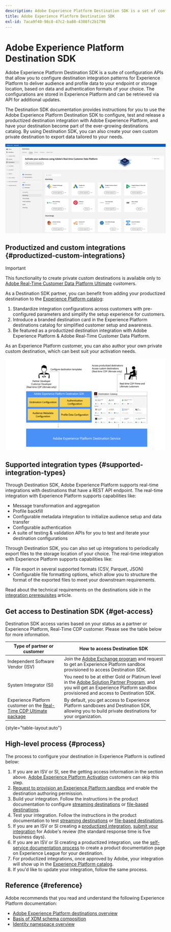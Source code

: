 ```yaml
---
description: Adobe Experience Platform Destination SDK is a set of configuration APIs that allow you to configure destination integration patterns for Experience Platform to deliver audience and profile data to your endpoint or storage location, based on data and authentication formats of your choice. The configurations are stored in Experience Platform and can be retrieved via API for additional updates.
title: Adobe Experience Platform Destination SDK
exl-id: 7aca9f40-98c8-47c2-ba88-4308fc2b1798
---
```

# Adobe Experience Platform Destination SDK

Adobe Experience Platform Destination SDK is a suite of configuration APIs that allow you to configure destination integration patterns for Experience Platform to deliver audience and profile data to your endpoint or storage location, based on data and authentication formats of your choice. The configurations are stored in Experience Platform and can be retrieved via API for additional updates.

The Destination SDK documentation provides instructions for you to use the Adobe Experience Platform Destination SDK to configure, test and release a productized destination integration with Adobe Experience Platform, and have your destination become part of the ever-growing destinations catalog. By using Destination SDK, you can also create your own custom private destination to export data tailored to your needs.

![Screenshot from the Experience Platform UI, showing the destinations catalog](assets/destinations-catalog-overview.png)

## Productized and custom integrations {#productized-custom-integrations}

>[!IMPORTANT]
>
> This functionality to create private custom destinations is available only to [Adobe Real-Time Customer Data Platform Ultimate](https://helpx.adobe.com/legal/product-descriptions/real-time-customer-data-platform.html) customers.

As a Destination SDK partner, you can benefit from adding your productized destination to the [Experience Platform catalog](../catalog/overview.md):

1. Standardize integration configurations across customers with pre-configured parameters and simplify the setup experience for customers.
2. Introduce a branded destination card in the Experience Platform destinations catalog for simplified customer setup and awareness.
3. Be featured as a productized destination integration with Adobe Experience Platform & Adobe Real-Time Customer Data Platform.

As an Experience Platform customer, you can also author your own private custom destination, which can best suit your activation needs.

![Overview diagram showing how destination developers interact with Destination SDK and how Real-Time CDP customers benefit from productized and private destinations.](assets/destination-sdk-visual.png)

## Supported integration types {#supported-integration-types}

Through Destination SDK, Adobe Experience Platform supports real-time integrations with destinations that have a REST API endpoint. The real-time integration with Experience Platform supports capabilities like:

* Message transformation and aggregation
* Profile backfill
* Configurable metadata integration to initialize audience setup and data transfer
* Configurable authentication
* A suite of testing & validation APIs for you to test and iterate your destination configurations

Through Destination SDK, you can also set up integrations to periodically export files to the storage location of your choice. The real-time integration with Experience Platform supports capabilities like:

* File export in several supported formats (CSV, Parquet, JSON)
* Configurable file formatting options, which allow you to structure the format of the exported files to meet your downstream requirements.

Read about the technical requirements on the destinations side in the [integration prerequisites](integration-prerequisites.md) article.

## Get access to Destination SDK {#get-access}

Destination SDK access varies based on your status as a partner or Experience Platform, Real-Time CDP customer. Please see the table below for more information.

|Type of partner or customer | How to access Destination SDK |
---------|----------|
| Independent Software Vendor (ISV) | Join the [Adobe Exchange program](https://partners.adobe.com/exchangeprogram/experiencecloud.html) and request to get an Experience Platform sandbox provisioned to access Destination SDK. |
| System Integrator (SI) | You need to be at either Gold or Platinum level in the [Adobe Solution Partner Program](https://solutionpartners.adobe.com/home.html), and you will get an Experience Platform sandbox provisioned and access to Destination SDK. |
| Experience Platform customer on the [Real-Time CDP Ultimate package](https://helpx.adobe.com/legal/product-descriptions/real-time-customer-data-platform.html) | By default, you get access to Experience Platform sandboxes and Destination SDK, allowing you to build private destinations for your organization.|

{style="table-layout:auto"}

## High-level process {#process}

The process to configure your destination in Experience Platform is outlined below:

1. If you are an ISV or SI, see the getting access information in the section above. [Adobe Experience Platform Activation](https://helpx.adobe.com/legal/product-descriptions/adobe-experience-platform0.html) customers can skip this step.
2. [Request to provision an Experience Platform sandbox](https://adobeexchangeec.zendesk.com/hc/en-us/articles/360037457812-Adobe-Experience-Platform-Sandbox-Accounts-Access-Adding-Users-and-Support) and enable the destination authoring permission.
3. Build your integration. Follow the instructions in the product documentation to configure [streaming destinations](guides/configure-destination-instructions.md) or [file-based destinations](guides/configure-file-based-destination-instructions.md).
4. Test your integration. Follow the instructions in the product documentation to test [streaming destinations](testing-api/test-destination.md) or [file-based destinations](testing-api/batch-destinations/file-based-destination-testing-overview.md).
5. If you are an ISV or SI creating a [productized integration](./overview.md#productized-custom-integrations), [submit your integration](guides/submit-destination.md) for Adobe's review (the standard response time is five business days).
6. If you are an ISV or SI creating a productized integration, use the [self-service documentation process](docs-framework/documentation-instructions.md) to create a product documentation page on Experience League for your destination.
7. For productized integrations, once approved by Adobe, your integration will show up in the [Experience Platform catalog](../catalog/overview.md).
8. If you'd like to update your integration, follow the same process.

## Reference {#reference}

Adobe recommends that you read and understand the following Experience Platform documentation:

* [Adobe Experience Platform destinations overview](https://experienceleague.adobe.com/docs/experience-platform/destinations/home.html?lang=en)
* [Basis of XDM schema composition](https://experienceleague.adobe.com/docs/experience-platform/xdm/schema/composition.html?lang=en)
* [Identity namespace overview](https://experienceleague.adobe.com/docs/experience-platform/identity/namespaces.html?lang=en)
